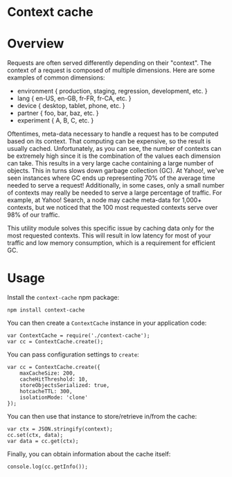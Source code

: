# Context cache

Overview
========

Requests are often served differently depending on their "context".
The context of a request is composed of multiple dimensions.
Here are some examples of common dimensions:

-   environment   { production, staging, regression, development, etc. }
-   lang          { en-US, en-GB, fr-FR, fr-CA, etc. }
-   device        { desktop, tablet, phone, etc. }
-   partner       { foo, bar, baz, etc. }
-   experiment    { A, B, C, etc. }

Oftentimes, meta-data necessary to handle a request has to be computed based on
its context. That computing can be expensive, so the result is usually cached.
Unfortunately, as you can see, the number of contexts can be extremely high
since it is the combination of the values each dimension can take. This results
in a very large cache containing a large number of objects. This in turns slows
down garbage collection (GC). At Yahoo!, we've seen instances where GC ends up
representing 70% of the average time needed to serve a request! Additionally,
in some cases, only a small number of contexts may really be needed to serve a
large percentage of traffic. For example, at Yahoo! Search, a node may cache
meta-data for 1,000+ contexts, but we noticed that the 100 most requested
contexts serve over 98% of our traffic.

This utility module solves this specific issue by caching data only for the
most requested contexts. This will result in low latency for most of your
traffic and low memory consumption, which is a requirement for efficient GC.

Usage
=====

Install the `context-cache` npm package:

    npm install context-cache

You can then create a `ContextCache` instance in your application code:

    var ContextCache = require('./context-cache');
    var cc = ContextCache.create();

You can pass configuration settings to `create`:

    var cc = ContextCache.create({
        maxCacheSize: 200,
        cacheHitThreshold: 10,
        storeObjectsSerialized: true,
        hotcacheTTL: 300,
        isolationMode: 'clone'
    });

You can then use that instance to store/retrieve in/from the cache:

    var ctx = JSON.stringify(context);
    cc.set(ctx, data);
    var data = cc.get(ctx);

Finally, you can obtain information about the cache itself:

    console.log(cc.getInfo());
